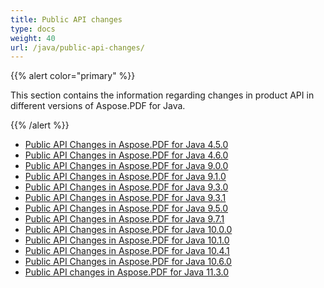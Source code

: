 ```yaml
---
title: Public API changes
type: docs
weight: 40
url: /java/public-api-changes/
---
```


{{% alert color="primary" %}} 

This section contains the information regarding changes in product API in different versions of Aspose.PDF for Java.

{{% /alert %}} 

- [Public API Changes in Aspose.PDF for Java 4.5.0](/pdf/java/public-api-changes-in-aspose-pdf-for-java-4-5-0-html/)
- [Public API Changes in Aspose.PDF for Java 4.6.0](/pdf/java/public-api-changes-in-aspose-pdf-for-java-4-6-0-html/)
- [Public API Changes in Aspose.PDF for Java 9.0.0](/pdf/java/public-api-changes-in-aspose-pdf-for-java-9-0-0-html/)
- [Public API Changes in Aspose.PDF for Java 9.1.0](/pdf/java/public-api-changes-in-aspose-pdf-for-java-9-1-0-html/)
- [Public API Changes in Aspose.PDF for Java 9.3.0](/pdf/java/public-api-changes-in-aspose-pdf-for-java-9-3-0-html/)
- [Public API Changes in Aspose.PDF for Java 9.3.1](/pdf/java/public-api-changes-in-aspose-pdf-for-java-9-3-1-html/)
- [Public API Changes in Aspose.PDF for Java 9.5.0](/pdf/java/public-api-changes-in-aspose-pdf-for-java-9-5-0-html/)
- [Public API Changes in Aspose.PDF for Java 9.7.1](/pdf/java/public-api-changes-in-aspose-pdf-for-java-9-7-1-html/)
- [Public API Changes in Aspose.PDF for Java 10.0.0](/pdf/java/public-api-changes-in-aspose-pdf-for-java-10-0-0-html/)
- [Public API Changes in Aspose.PDF for Java 10.1.0](/pdf/java/public-api-changes-in-aspose-pdf-for-java-10-1-0-html/)
- [Public API Changes in Aspose.PDF for Java 10.4.1](/pdf/java/public-api-changes-in-aspose-pdf-for-java-10-4-1-html/)
- [Public API Changes in Aspose.PDF for Java 10.6.0](/pdf/java/public-api-changes-in-aspose-pdf-for-java-10-6-0-html/)
- [Public API changes in Aspose.PDF for Java 11.3.0](/pdf/java/public-api-changes-in-aspose-pdf-for-java-11-3-0-html/)
